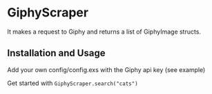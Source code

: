 # GiphyScraper

It makes a request to Giphy and returns a list of GiphyImage structs.

## Installation and Usage

Add your own config/config.exs with the Giphy api key (see example)

Get started with `GiphyScraper.search("cats")`
